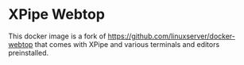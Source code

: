 # XPipe Webtop

This docker image is a fork of https://github.com/linuxserver/docker-webtop that comes with XPipe and various terminals and editors preinstalled.